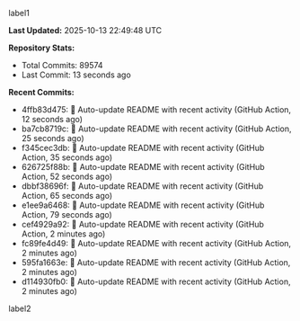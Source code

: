 
label1 
<!-- ACTIVITY_START -->
**Last Updated:** 2025-10-13 22:49:48 UTC

**Repository Stats:**
- Total Commits: 89574
- Last Commit: 13 seconds ago

**Recent Commits:**
- 4ffb83d475: 🤖 Auto-update README with recent activity (GitHub Action, 12 seconds ago)
- ba7cb8719c: 🤖 Auto-update README with recent activity (GitHub Action, 25 seconds ago)
- f345cec3db: 🤖 Auto-update README with recent activity (GitHub Action, 35 seconds ago)
- 626725f88b: 🤖 Auto-update README with recent activity (GitHub Action, 52 seconds ago)
- dbbf38696f: 🤖 Auto-update README with recent activity (GitHub Action, 65 seconds ago)
- e1ee9a6468: 🤖 Auto-update README with recent activity (GitHub Action, 79 seconds ago)
- cef4929a92: 🤖 Auto-update README with recent activity (GitHub Action, 2 minutes ago)
- fc89fe4d49: 🤖 Auto-update README with recent activity (GitHub Action, 2 minutes ago)
- 595fa1663e: 🤖 Auto-update README with recent activity (GitHub Action, 2 minutes ago)
- d114930fb0: 🤖 Auto-update README with recent activity (GitHub Action, 2 minutes ago)
<!-- ACTIVITY_END -->

label2
